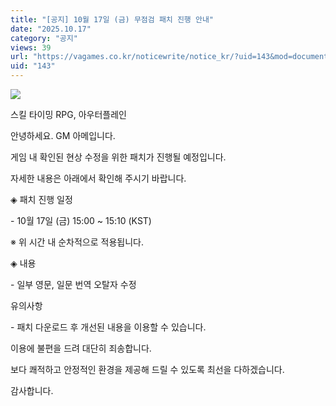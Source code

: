 ```yaml
---
title: "[공지] 10월 17일 (금) 무점검 패치 진행 안내"
date: "2025.10.17"
category: "공지"
views: 39
url: "https://vagames.co.kr/noticewrite/notice_kr/?uid=143&mod=document"
uid: "143"
---
```


![](/images/news/live/kr/143-4c71d8ba.png)  

  

스킬 타이밍 RPG, 아우터플레인

안녕하세요. GM 아메입니다.

  

게임 내 확인된 현상 수정을 위한 패치가 진행될 예정입니다.

자세한 내용은 아래에서 확인해 주시기 바랍니다.

  

◈ 패치 진행 일정

\- 10월 17일 (금) 15:00 ~ 15:10 (KST)

※ 위 시간 내 순차적으로 적용됩니다.

  

◈ 내용

\- 일부 영문, 일문 번역 오탈자 수정

  

유의사항

\- 패치 다운로드 후 개선된 내용을 이용할 수 있습니다.

  

이용에 불편을 드려 대단히 죄송합니다.

보다 쾌적하고 안정적인 환경을 제공해 드릴 수 있도록 최선을 다하겠습니다.

  

감사합니다.